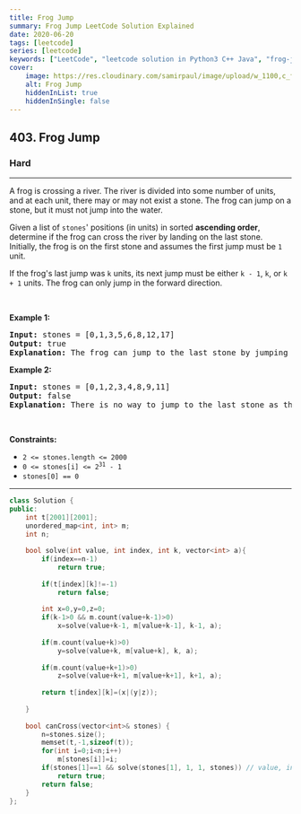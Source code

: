 ```yaml
---
title: Frog Jump
summary: Frog Jump LeetCode Solution Explained
date: 2020-06-20
tags: [leetcode]
series: [leetcode]
keywords: ["LeetCode", "leetcode solution in Python3 C++ Java", "frog-jump LeetCode Solution Explained"]
cover:
    image: https://res.cloudinary.com/samirpaul/image/upload/w_1100,c_fit,co_rgb:FFFFFF,l_text:Arial_75_bold:Frog Jump - Solution Explained/problem-solving.webp
    alt: Frog Jump
    hiddenInList: true
    hiddenInSingle: false
---
```



<h2>403. Frog Jump</h2><h3>Hard</h3><hr><div><p>A frog is crossing a river. The river is divided into some number of units, and at each unit, there may or may not exist a stone. The frog can jump on a stone, but it must not jump into the water.</p>

<p>Given a list of <code>stones</code>' positions (in units) in sorted <strong>ascending order</strong>, determine if the frog can cross the river by landing on the last stone. Initially, the frog is on the first stone and assumes the first jump must be <code>1</code> unit.</p>

<p>If the frog's last jump was <code>k</code> units, its next jump must be either <code>k - 1</code>, <code>k</code>, or <code>k + 1</code> units. The frog can only jump in the forward direction.</p>

<p>&nbsp;</p>
<p><strong>Example 1:</strong></p>

<pre><strong>Input:</strong> stones = [0,1,3,5,6,8,12,17]
<strong>Output:</strong> true
<strong>Explanation:</strong> The frog can jump to the last stone by jumping 1 unit to the 2nd stone, then 2 units to the 3rd stone, then 2 units to the 4th stone, then 3 units to the 6th stone, 4 units to the 7th stone, and 5 units to the 8th stone.
</pre>

<p><strong>Example 2:</strong></p>

<pre><strong>Input:</strong> stones = [0,1,2,3,4,8,9,11]
<strong>Output:</strong> false
<strong>Explanation:</strong> There is no way to jump to the last stone as the gap between the 5th and 6th stone is too large.
</pre>

<p>&nbsp;</p>
<p><strong>Constraints:</strong></p>

<ul>
	<li><code>2 &lt;= stones.length &lt;= 2000</code></li>
	<li><code>0 &lt;= stones[i] &lt;= 2<sup>31</sup> - 1</code></li>
	<li><code>stones[0] == 0</code></li>
</ul>
</div>

---




```cpp
class Solution {
public:
    int t[2001][2001];
    unordered_map<int, int> m;
    int n;
    
    bool solve(int value, int index, int k, vector<int> a){
        if(index==n-1)
            return true;
        
        if(t[index][k]!=-1)
            return false;
        
        int x=0,y=0,z=0;
        if(k-1>0 && m.count(value+k-1)>0)
            x=solve(value+k-1, m[value+k-1], k-1, a);
        
        if(m.count(value+k)>0)
            y=solve(value+k, m[value+k], k, a);
        
        if(m.count(value+k+1)>0)
            z=solve(value+k+1, m[value+k+1], k+1, a);
        
        return t[index][k]=(x|(y|z));
        
    }
    
    bool canCross(vector<int>& stones) {
        n=stones.size();
        memset(t,-1,sizeof(t));
        for(int i=0;i<n;i++)
            m[stones[i]]=i;
        if(stones[1]==1 && solve(stones[1], 1, 1, stones)) // value, index, k
            return true;
        return false;
    }
};
```
